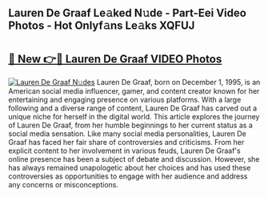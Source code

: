 ## Lauren De Graaf Le𝚊ked N𝚞de - Part-Eei Video Photos - Hot Onlyf𝚊ns Le𝚊ks XQFUJ

# <h2><a href="http://ac48707.deff.icu/?id=Lauren+De+Graaf">🔗 New 👉🔴 Lauren De Graaf VIDEO Photos</a></h2>

[![Lauren De Graaf N𝚞des](https://i.imgur.com/rIISA9y.gif)](http://ac48707.deff.icu/?id=Lauren+De+Graaf)
Lauren De Graaf, born on December 1, 1995, is an American social media influencer, gamer, and content creator known for her entertaining and engaging presence on various platforms. With a large following and a diverse range of content, Lauren De Graaf has carved out a unique niche for herself in the digital world. This article explores the journey of Lauren De Graaf, from her humble beginnings to her current status as a social media sensation. Like many social media personalities, Lauren De Graaf has faced her fair share of controversies and criticisms. From her explicit content to her involvement in various feuds, Lauren De Graaf's online presence has been a subject of debate and discussion. However, she has always remained unapologetic about her choices and has used these controversies as opportunities to engage with her audience and address any concerns or misconceptions.

